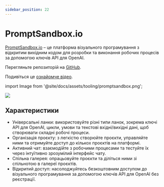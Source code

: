 ```yaml
---
sidebar_position: 22
---
```


# PromptSandbox.io

[PromptSandbox.io](https://PromptSandbox.io) – це платформа візуального програмування з відкритим вихідним кодом для розробки та виконання робочих процесів за допомогою ключів API для OpenAI.

Перегляньте репозиторій на [GitHub](https://github.com/eg9y/promptsandbox.io/).

Подивіться це [ознайомче відео](https://www.youtube.com/watch?v=CBPw7FXtaEU).

import Image from '@site/docs/assets/tooling/promptsandbox.png';

<div style={{textAlign: 'center'}}>
  <img src={Image} style={{width: "750px"}} />
</div>

## Характеристики

- Універсальні ланки: використовуйте різні типи ланок, зокрема ключі API для OpenAI, цикли, умови та текстові вхідні/вихідні дані, щоб створювати складні робочі процеси.
- Організація проєкту: з легкістю створюйте проєкти, управляйте ними та отримуйте доступ до кількох проєктів на платформі.
- Активний чат: взаємодійте з робочими процесами та тестуйте їх через інтуїтивно зрозумілий інтерфейс чату.
- Спільна галерея: опрацьовуйте проєкти та діліться ними зі спільнотою в галереї проєктів.
- Відкритий доступ: насолоджуйтесь безкоштовним доступом до візуального програмування за допомогою ключів API для OpenAI без реєстрації.
